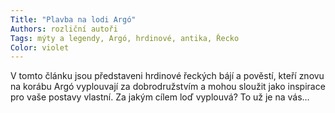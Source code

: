 ```yaml
---
Title: "Plavba na lodi Argó"
Authors: rozliční autoři
Tags: mýty a legendy, Argó, hrdinové, antika, Řecko
Color: violet
---
```

V tomto článku jsou představeni
hrdinové řeckých bájí a pověstí, kteří
znovu na korábu Argó vyplouvají
za dobrodružstvím a mohou sloužit
jako inspirace pro vaše postavy vlastní.
Za jakým cílem loď vyplouvá?
To už je na vás…
